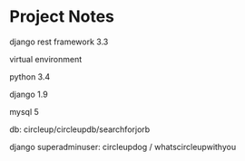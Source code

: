 # Project Notes

django rest framework 3.3

virtual environment

python 3.4

django 1.9

mysql 5

db: circleup/circleupdb/searchforjorb

django superadminuser: circleupdog / whatscircleupwithyou
